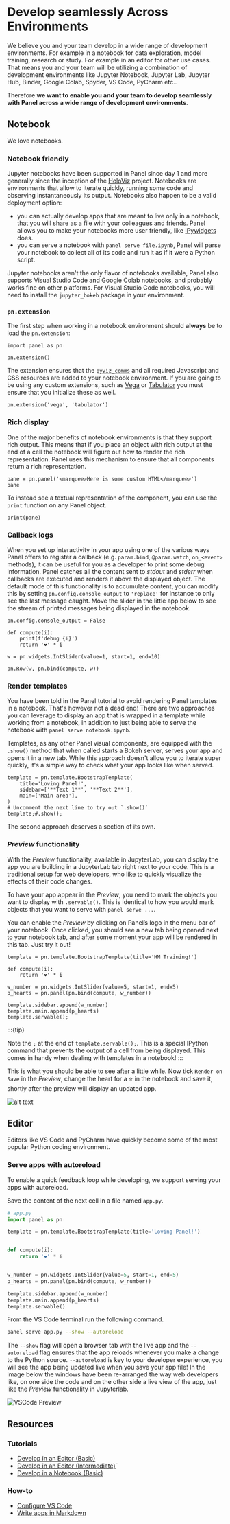 # Develop seamlessly Across Environments

We believe you and your team develop in a wide range of development environments. For example in a notebook for data exploration, model training, research or study. For example in an editor for other use cases. That means you and your team will be utilizing a combination of development environments like Jupyter Notebook, Jupyter Lab, Jupyter Hub, Binder, Google Colab, Spyder, VS Code, PyCharm etc..

Therefore **we want to enable you and your team to develop seamlessly with Panel across a wide range of development environments**.

## Notebook

We love notebooks.

### Notebook friendly

Jupyter notebooks have been supported in Panel since day 1 and more generally since the inception of the [HoloViz](https://holoviz.org) project. Notebooks are environments that allow to iterate quickly, running some code and observing instantaneously its output. Notebooks also happen to be a valid deployment option:

- you can actually develop apps that are meant to live only in a notebook, that you will share as a file with your colleagues and friends. Panel allows you to make your notebooks more user friendly, like [IPywidgets](https://ipywidgets.readthedocs.io/en/stable/) does.
- you can serve a notebook with `panel serve file.ipynb`, Panel will parse your notebook to collect all of its code and run it as if it were a Python script.

Jupyter notebooks aren't the only flavor of notebooks available, Panel also supports Visual Studio Code and Google Colab notebooks, and probably works fine on other platforms. For Visual Studio Code notebooks, you will need to install the `jupyter_bokeh` package in your environment.

### `pn.extension`

The first step when working in a notebook environment should **always** be to load the `pn.extension`:

```{pyodide}
import panel as pn

pn.extension()
```

The extension ensures that the [`pyviz_comms`](https://github.com/holoviz/pyviz_comms) and all required Javascript and CSS resources are added to your notebook environment. If you are going to be using any custom extensions, such as [Vega](../reference/panes/Vega.md) or [Tabulator](../reference/widgets/Tabulator.md) you must ensure that you initialize these as well.

```{pyodide}
pn.extension('vega', 'tabulator')
```

### Rich display

One of the major benefits of notebook environments is that they support rich output. This means that if you place an object with rich output at the end of a cell the notebook will figure out how to render the rich representation. Panel uses this mechanism to ensure that all components return a rich representation.

```{pyodide}
pane = pn.panel('<marquee>Here is some custom HTML</marquee>')
pane
```

To instead see a textual representation of the component, you can use the `print` function on any Panel object.

```{pyodide}
print(pane)
```

### Callback logs

When you set up interactivity in your app using one of the various ways Panel offers to register a callback (e.g. `param.bind`, `@param.watch`, `on_<event>` methods), it can be useful for you as a developer to print some debug information. Panel catches all the content sent to *stdout* and *stderr* when callbacks are executed and renders it above the displayed object. The default mode of this functionality is to accumulate content, you can modify this by setting `pn.config.console_output` to `'replace'` for instance to only see the last message caught. Move the slider in the little app below to see the stream of printed messages being displayed in the notebook.

```{pyodide}
pn.config.console_output = False
```

```{pyodide}
def compute(i):
    print(f'debug {i}')
    return '❤️' * i

w = pn.widgets.IntSlider(value=1, start=1, end=10)

pn.Row(w, pn.bind(compute, w))
```

### Render templates

You have been told in the Panel tutorial to avoid rendering Panel templates in a notebook. That's however not a dead end! There are two approaches you can leverage to display an app that is wrapped in a template while working from a notebook, in addition to just being able to serve the notebook with `panel serve notebook.ipynb`.

Templates, as any other Panel visual components, are equipped with the `.show()` method that when called starts a Bokeh server, serves your app and opens it in a new tab. While this approach doesn't allow you to iterate super quickly, it's a simple way to check what your app looks like when served.

```{pyodide}
template = pn.template.BootstrapTemplate(
    title='Loving Panel!',
    sidebar=['**Text 1**', '**Text 2**'],
    main=['Main area'],
)
# Uncomment the next line to try out `.show()`
template;#.show();
```

The second approach deserves a section of its own.

### *Preview* functionality

With the *Preview* functionality, available in JupyterLab, you can display the app you are building in a JupyterLab tab right next to your code. This is a traditional setup for web developers, who like to quickly visualize the effects of their code changes.

To have your app appear in the *Preview*, you need to mark the objects you want to display with `.servable()`. This is identical to how you would mark objects that you want to serve with `panel serve ...`.

You can enable the *Preview* by clicking on Panel’s logo in the menu bar of your notebook. Once clicked, you should see a new tab being opened next to your notebook tab, and after some moment your app will be rendered in this tab. Just try it out!

```{pyodide}
template = pn.template.BootstrapTemplate(title='HM Training!')

def compute(i):
    return '❤️' * i

w_number = pn.widgets.IntSlider(value=5, start=1, end=5)
p_hearts = pn.panel(pn.bind(compute, w_number))

template.sidebar.append(w_number)
template.main.append(p_hearts)
template.servable();
```

:::{tip}

Note the `;` at the end of `template.servable();`. This is a special IPython command that prevents the output of a cell from being displayed. This comes in handy when dealing with templates in a notebook!
:::

This is what you should be able to see after a little while. Now tick `Render on Save` in the *Preview*, change the heart for a ⭐ in the notebook and save it, shortly after the preview will display an updated app.

![alt text](../_static/images/jlabpreview.png)

## Editor

Editors like VS Code and PyCharm have quickly become some of the most popular Python coding environment.

### Serve apps with autoreload

To enable a quick feedback loop while developing, we support serving your apps with autoreload.

Save the content of the next cell in a file named `app.py`.

```python
# app.py
import panel as pn

template = pn.template.BootstrapTemplate(title='Loving Panel!')


def compute(i):
    return '❤️' * i


w_number = pn.widgets.IntSlider(value=5, start=1, end=5)
p_hearts = pn.panel(pn.bind(compute, w_number))

template.sidebar.append(w_number)
template.main.append(p_hearts)
template.servable()
```

From the VS Code terminal run the following command.

```bash
panel serve app.py --show --autoreload
```

The `--show` flag will open a browser tab with the live app and the `--autoreload` flag ensures that the app reloads whenever you make a change to the Python source. `--autoreload` is key to your developer experience, you will see the app being updated live when you save your app file! In the image below the windows have been re-arranged the way web developers like, on one side the code and on the other side a live view of the app, just like the *Preview* functionality in Jupyterlab.

![VSCode Preview](../_static/images/vscode_preview.png)

## Resources

### Tutorials

- [Develop in an Editor (Basic)](../tutorials/basic/develop_editor.md)
- [Develop in an Editor (Intermediate)](../tutorials/intermediate/develop_editor.md)¨
- [Develop in a Notebook (Basic)](../tutorials/basic/develop_notebook.md)

### How-to

- [Configure VS Code](../how_to/editor/vscode_configure.md)
- [Write apps in Markdown](../how_to/editor/markdown.md)
